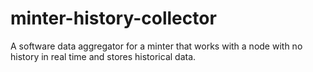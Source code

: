 # minter-history-collector
A software data aggregator for a minter that works with a node with no history in real time and stores historical data.
